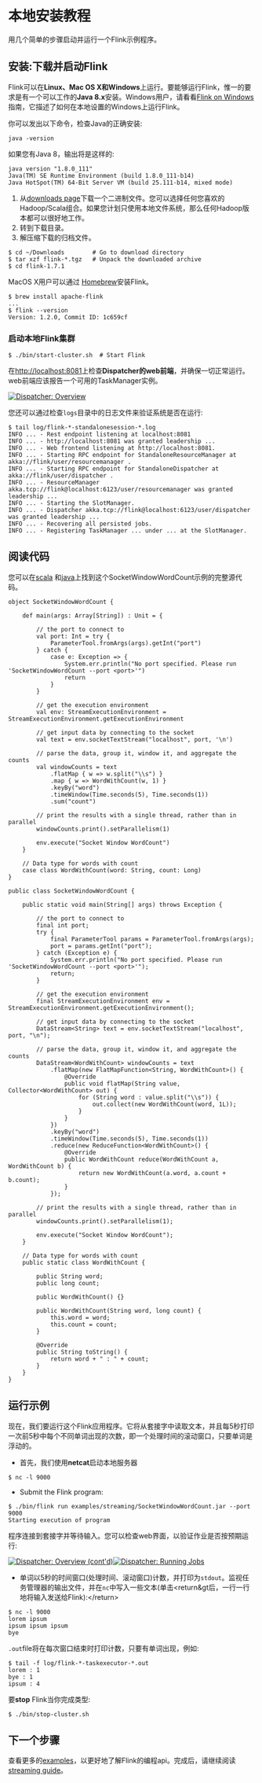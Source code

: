 

# 本地安装教程

用几个简单的步骤启动并运行一个Flink示例程序。

## 安装:下载并启动Flink

Flink可以在**Linux、Mac OS X和Windows**上运行。要能够运行Flink，惟一的要求是有一个可以工作的**Java 8.x**安装。Windows用户，请看看[Flink on Windows](//ci.apache.org/projects/flink/flink-docs-release-1.7/tutorials/flink_on_windows.html)指南，它描述了如何在本地设置的Windows上运行Flink。

你可以发出以下命令，检查Java的正确安装:



```
java -version
```



如果您有Java 8，输出将是这样的:



```
java version "1.8.0_111"
Java(TM) SE Runtime Environment (build 1.8.0_111-b14)
Java HotSpot(TM) 64-Bit Server VM (build 25.111-b14, mixed mode)
```



1.  从[downloads page](http://flink.apache.org/downloads.html)下载一个二进制文件。您可以选择任何您喜欢的Hadoop/Scala组合。如果您计划只使用本地文件系统，那么任何Hadoop版本都可以很好地工作。
2.  转到下载目录。
3.  解压缩下载的归档文件。



```
$ cd ~/Downloads        # Go to download directory
$ tar xzf flink-*.tgz   # Unpack the downloaded archive
$ cd flink-1.7.1
```



MacOS X用户可以通过 [Homebrew](https://brew.sh/)安装Flink。



```
$ brew install apache-flink
...
$ flink --version
Version: 1.2.0, Commit ID: 1c659cf
```



### 启动本地Flink集群



```
$ ./bin/start-cluster.sh  # Start Flink
```



在[http://localhost:8081](http://localhost:8081)上检查**Dispatcher的web前端**，并确保一切正常运行。web前端应该报告一个可用的TaskManager实例。

[![Dispatcher: Overview](../img/quickstart-setup/jobmanager-1.png)](//ci.apache.org/projects/flink/flink-docs-release-1.7/page/img/quickstart-setup/jobmanager-1.png)

您还可以通过检查`logs`目录中的日志文件来验证系统是否在运行:



```
$ tail log/flink-*-standalonesession-*.log
INFO ... - Rest endpoint listening at localhost:8081
INFO ... - http://localhost:8081 was granted leadership ...
INFO ... - Web frontend listening at http://localhost:8081.
INFO ... - Starting RPC endpoint for StandaloneResourceManager at akka://flink/user/resourcemanager .
INFO ... - Starting RPC endpoint for StandaloneDispatcher at akka://flink/user/dispatcher .
INFO ... - ResourceManager akka.tcp://flink@localhost:6123/user/resourcemanager was granted leadership ...
INFO ... - Starting the SlotManager.
INFO ... - Dispatcher akka.tcp://flink@localhost:6123/user/dispatcher was granted leadership ...
INFO ... - Recovering all persisted jobs.
INFO ... - Registering TaskManager ... under ... at the SlotManager.
```



## 阅读代码

您可以在[scala](https://github.com/apache/flink/blob/master/flink-examples/flink-examples-streaming/src/main/scala/org/apache/flink/streaming/scala/examples/socket/SocketWindowWordCount.scala) 和[java](https://github.com/apache/flink/main/java/flink/main/java/apache/streaming/examples/socket/socketwindowcount.java)上找到这个SocketWindowWordCount示例的完整源代码。



```
object SocketWindowWordCount {

    def main(args: Array[String]) : Unit = {

        // the port to connect to
        val port: Int = try {
            ParameterTool.fromArgs(args).getInt("port")
        } catch {
            case e: Exception => {
                System.err.println("No port specified. Please run 'SocketWindowWordCount --port <port>'")
                return
            }
        }

        // get the execution environment
        val env: StreamExecutionEnvironment = StreamExecutionEnvironment.getExecutionEnvironment

        // get input data by connecting to the socket
        val text = env.socketTextStream("localhost", port, '\n')

        // parse the data, group it, window it, and aggregate the counts
        val windowCounts = text
            .flatMap { w => w.split("\\s") }
            .map { w => WordWithCount(w, 1) }
            .keyBy("word")
            .timeWindow(Time.seconds(5), Time.seconds(1))
            .sum("count")

        // print the results with a single thread, rather than in parallel
        windowCounts.print().setParallelism(1)

        env.execute("Socket Window WordCount")
    }

    // Data type for words with count
    case class WordWithCount(word: String, count: Long)
}
```





```
public class SocketWindowWordCount {

    public static void main(String[] args) throws Exception {

        // the port to connect to
        final int port;
        try {
            final ParameterTool params = ParameterTool.fromArgs(args);
            port = params.getInt("port");
        } catch (Exception e) {
            System.err.println("No port specified. Please run 'SocketWindowWordCount --port <port>'");
            return;
        }

        // get the execution environment
        final StreamExecutionEnvironment env = StreamExecutionEnvironment.getExecutionEnvironment();

        // get input data by connecting to the socket
        DataStream<String> text = env.socketTextStream("localhost", port, "\n");

        // parse the data, group it, window it, and aggregate the counts
        DataStream<WordWithCount> windowCounts = text
            .flatMap(new FlatMapFunction<String, WordWithCount>() {
                @Override
                public void flatMap(String value, Collector<WordWithCount> out) {
                    for (String word : value.split("\\s")) {
                        out.collect(new WordWithCount(word, 1L));
                    }
                }
            })
            .keyBy("word")
            .timeWindow(Time.seconds(5), Time.seconds(1))
            .reduce(new ReduceFunction<WordWithCount>() {
                @Override
                public WordWithCount reduce(WordWithCount a, WordWithCount b) {
                    return new WordWithCount(a.word, a.count + b.count);
                }
            });

        // print the results with a single thread, rather than in parallel
        windowCounts.print().setParallelism(1);

        env.execute("Socket Window WordCount");
    }

    // Data type for words with count
    public static class WordWithCount {

        public String word;
        public long count;

        public WordWithCount() {}

        public WordWithCount(String word, long count) {
            this.word = word;
            this.count = count;
        }

        @Override
        public String toString() {
            return word + " : " + count;
        }
    }
}
```



## 运行示例

现在，我们要运行这个Flink应用程序。它将从套接字中读取文本，并且每5秒打印一次前5秒中每个不同单词出现的次数，即一个处理时间的滚动窗口，只要单词是浮动的。

*   首先，我们使用**netcat**启动本地服务器



```
$ nc -l 9000
```



*   Submit the Flink program:



```
$ ./bin/flink run examples/streaming/SocketWindowWordCount.jar --port 9000
Starting execution of program
```



程序连接到套接字并等待输入。您可以检查web界面，以验证作业是否按预期运行:

[![Dispatcher: Overview (cont'd)](../img/quickstart-setup/jobmanager-2.png)](//ci.apache.org/projects/flink/flink-docs-release-1.7/page/img/quickstart-setup/jobmanager-2.png)[![Dispatcher: Running Jobs](../img/quickstart-setup/jobmanager-3.png)](//ci.apache.org/projects/flink/flink-docs-release-1.7/page/img/quickstart-setup/jobmanager-3.png)

*   单词以5秒的时间窗口(处理时间、滚动窗口)计数，并打印为`stdout`。监视任务管理器的输出文件，并在`nc`中写入一些文本(单击&lt;return&gt后，一行一行地将输入发送给Flink):&lt;/return&gt;



```
$ nc -l 9000
lorem ipsum
ipsum ipsum ipsum
bye
```



`.out`file将在每次窗口结束时打印计数，只要有单词出现，例如:



```
$ tail -f log/flink-*-taskexecutor-*.out
lorem : 1
bye : 1
ipsum : 4
```



要**stop** Flink当你完成类型:



```
$ ./bin/stop-cluster.sh
```



## 下一个步骤

查看更多的[examples](//ci.apache.org/projects/flink/flink-docs-release-1.7/examples)，以更好地了解Flink的编程api。完成后，请继续阅读[streaming guide](//ci.apache.org/projects/flink/flink-docs-release-1.7/dev/datastream_api.html)。

